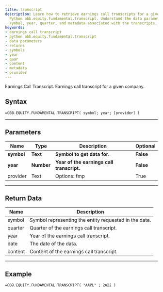 ```yaml
---
title: transcript
description: Learn how to retrieve earnings call transcripts for a given company using
  Python obb.equity.fundamental.transcript. Understand the data parameters, returns,
  symbol, year, quarter, and metadata associated with the transcripts.
keywords: 
- earnings call transcript
- python obb.equity.fundamental.transcript
- data parameters
- returns
- symbols
- year
- quar
- content
- metadata
- provider
---
```


<!-- markdownlint-disable MD041 -->

Earnings Call Transcript. Earnings call transcript for a given company.

## Syntax

```excel wordwrap
=OBB.EQUITY.FUNDAMENTAL.TRANSCRIPT( symbol; year; [provider] )
```

---

## Parameters

| Name | Type | Description | Optional |
| ---- | ---- | ----------- | -------- |
| **symbol** | **Text** | **Symbol to get data for.** | **False** |
| **year** | **Number** | **Year of the earnings call transcript.** | **False** |
| provider | Text | Options: fmp | True |

---

## Return Data

| Name | Description |
| ---- | ----------- |
| symbol | Symbol representing the entity requested in the data.  |
| quarter | Quarter of the earnings call transcript.  |
| year | Year of the earnings call transcript.  |
| date | The date of the data.  |
| content | Content of the earnings call transcript.  |
---

## Example

```excel wordwrap
=OBB.EQUITY.FUNDAMENTAL.TRANSCRIPT( "AAPL" ; 2022 )
```

